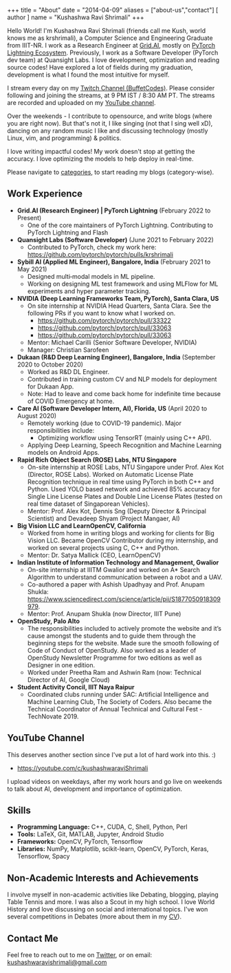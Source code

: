 +++
title = "About"
date = "2014-04-09"
aliases = ["about-us","contact"]
[ author ]
  name = "Kushashwa Ravi Shrimali"
+++

Hello World! I'm Kushashwa Ravi Shrimali (friends call me Kush, world knows me as krshrimali), a Computer Science and Engineering Graduate from IIIT-NR. I work as a Research Engineer at [Grid.AI](http://grid.ai/), mostly on [PyTorch Lightning Ecosystem](https://github.com/PyTorchLightning). Previously, I work as a Software Developer (PyTorch dev team) at Quansight Labs. I love development, optimization and reading source codes! Have explored a lot of fields during my graduation, development is what I found the most intuitive for myself.

I stream every day on my [Twitch Channel (BuffetCodes)](https://twitch.tv/buffetcodes). Please consider following and joining the streams, at 9 PM IST / 8:30 AM PT. The streams are recorded and uploaded on my [YouTube channel](https://youtube.com/c/kushashwaraviShrimali).

Over the weekends - I contribute to opensource, and write blogs (where you are right now). But that's not it, I like singing (not that I sing well xD), dancing on any random music I like and discussing technology (mostly Linux, vim, and programming) & politics.

I love writing impactful codes! My work doesn't stop at getting the accuracy. I love optimizing the models to help deploy in real-time.

Please navigate to [categories](https://krshrimali.github.io/categories/), to start reading my blogs (category-wise).

## Work Experience

- **Grid.AI (Research Engineer) | PyTorch Lightning** (February 2022 to Present)
    - One of the core maintainers of PyTorch Lightning. Contributing to PyTorch Lightning and Flash
- **Quansight Labs (Software Developer)** (June 2021 to February 2022)
    - Contributed to PyTorch, check my work here: https://github.com/pytorch/pytorch/pulls/krshrimali
- **Sybill AI (Applied ML Engineer), Bangalore, India** (February 2021 to May 2021)
    - Designed multi‑modal models in ML pipeline.
    - Working on designing ML test framework and using MLFlow for ML experiments and hyper parameter tracking.
- **NVIDIA (Deep Learning Frameworks Team, PyTorch), Santa Clara, US**
    - On site internship at NVIDIA Head Quarters, Santa Clara. See the following PRs if you want to know what I worked on.
        * https://github.com/pytorch/pytorch/pull/33322
        * https://github.com/pytorch/pytorch/pull/33063
        * https://github.com/pytorch/pytorch/pull/33063
    - Mentor: Michael Carilli (Senior Software Developer, NVIDIA)
    - Manager: Christian Sarofeen
- **Dukaan (R&D Deep Learning Engineer), Bangalore, India** (September 2020 to October 2020)
    - Worked as R&D DL Engineer.
    - Contributed in training custom CV and NLP models for deployment for Dukaan App.
    - Note: Had to leave and come back home for indefinite time because of COVID Emergency at home.
- **Care AI (Software Developer Intern, AI), Florida, US** (April 2020 to August 2020)
    - Remotely working (due to COVID-19 pandemic). Major responsibilities include:
        * Optimizing workflow using TensorRT (mainly using C++ API).
	* Applying Deep Learning, Speech Recognition and Machine Learning models on Android Apps.
- **Rapid Rich Object Search (ROSE) Labs, NTU Singapore**
    - On-site internship at ROSE Labs, NTU Singapore under Prof. Alex Kot (Director, ROSE Labs). Worked on Automatic License Plate Recognition technique in real time using PyTorch in both C++ and Python. Used YOLO based network and achieved 85% accuracy for Single Line License Plates and Double Line License Plates (tested on real time dataset of Singaporean Vehicles).
    - Mentor: Prof. Alex Kot, Dennis Sng (Deputy Director & Principal Scientist) and Devadeep Shyam (Project Mangaer, AI)
- **Big Vision LLC and LearnOpenCV, California**
    - Worked from home in writing blogs and working for clients for Big Vision LLC. Became OpenCV Contributor during my internship, and worked on several projects using C, C++ and Python.
    - Mentor: Dr. Satya Mallick (CEO, LearnOpenCV)
- **Indian Institute of Information Technology and Management, Gwalior**
    - On-site internship at IIITM Gwalior and worked on A* Search Algorithm to understand communication between a robot and a UAV.
    - Co-authored a paper with Ashish Upadhyay and Prof. Anupam Shukla: https://www.sciencedirect.com/science/article/pii/S1877050918309979.
    - Mentor: Prof. Anupam Shukla (now Director, IIIT Pune)
- **OpenStudy, Palo Alto**
    - The responsibilities included to actively promote the website and it’s cause amongst the students and to guide them through the beginning steps for the website. Made sure the smooth following of Code of Conduct of OpenStudy. Also worked as a leader of OpenStudy Newsletter Programme for two editions as well as Designer in one edition.
    - Worked under Preetha Ram and Ashwin Ram (now: Technical Director of AI, Google Cloud)
- **Student Activity Concil, IIIT Naya Raipur**
    - Coordinated clubs running under SAC: Artificial Intelligence and Machine Learning Club, The Society of Coders. Also became the Technical Coordinator of Annual Technical and Cultural Fest - TechNovate 2019.

## YouTube Channel

This deserves another section since I've put a lot of hard work into this. :)

- https://youtube.com/c/kushashwaraviShrimali

I upload videos on weekdays, after my work hours and go live on weekends to talk about AI, development and importance of optimization.

## Skills

* **Programming Language:** C++, CUDA, C, Shell, Python, Perl
* **Tools:** LaTeX, Git, MATLAB, Jupyter, Android Studio
* **Frameworks:** OpenCV, PyTorch, Tensorflow
* **Libraries:** NumPy, Matplotlib, scikit-learn, OpenCV, PyTorch, Keras, Tensorflow, Spacy

## Non-Academic Interests and Achievements

I involve myself in non-academic activities like Debating, blogging, playing Table Tennis and more. I was also a Scout in my high school. I love World History and love discussing on social and international topics. I've won several competitions in Debates (more about them in my [CV](https://krshrimali.github.io/resume.pdf)).

## Contact Me

Feel free to reach out to me on [Twitter](https://twitter.com/kushashwa), or on email: kushashwaravishrimali@gmail.com
